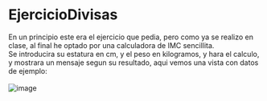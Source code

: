 # EjercicioDivisas
En un principio este era el ejercicio que pedia, pero como ya se realizo en clase, al final he optado por una calculadora de IMC sencillita. <br>
Se introducira su estatura en cm, y el peso en kilogramos, y hara el calculo, y mostrara un mensaje segun su resultado, aqui vemos una vista 
con datos de ejemplo: <br><br>
![image](https://user-images.githubusercontent.com/91024077/161255801-51fe7d76-af0e-4578-bab6-82add859faa7.png)


